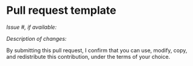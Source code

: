 # Pull request template

*Issue #, if available:*

*Description of changes:*

By submitting this pull request, I confirm that you can use, modify, copy, and redistribute this contribution, under the terms of your choice.
